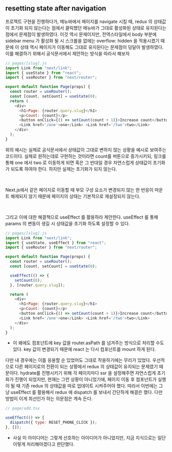 ## resetting state after navigation

<p>프로젝트 구현을 진행하다가, 메뉴바에서 페이지를 navigate 시킬 때, redux 의 상태값이 초기화 되지 않는다는 점에서 클릭했던 메뉴바가 그대로 활성화된 상태로 유지된다는 점에서 문제점이 발생하였다. 이것 역시 문제이지만, 전역스타일에서 body 부분에 sidebar menu 가 활성화 될 시 스크롤을 없에는 overflow: hidden 을 적용시켰기 때문에 이 상태 역시 페이지가 이동해도 그대로 유지된다는 문제점이 덩달아 발생하였다. 이를 해결하기 위해서 공식문서에서 제안하는 방식을 따라서 해보자</p>

```js
// pages/[slug].js
import Link from "next/link";
import { useState } from "react";
import { useRouter } from "next/router";

export default function Page(props) {
  const router = useRouter();
  const [count, setCount] = useState(0);
  return (
    <div>
      <h1>Page: {router.query.slug}</h1>
      <p>Count: {count}</p>
      <button onClick={() => setCount(count + 1)}>Increase count</button>
      <Link href='/one'>one</Link> <Link href='/two'>two</Link>
    </div>
  );
}
```

<p>위의 예시는 실제로 공식문서에서 상태값이 그대로 변하지 않는 상황을 예시로 보여주는 코드이다. 실제로 원하는데로 구현하는 것이라면 count를 버튼으로 증가시키되, 링크를 통해 one 에서 two 로 이동하게 되면 혹은 그 반대일 경우 자연스럽게 상태값이 초기화가 되도록 하여야 한다. 하지만 실제는 초기화가 되지 않는다.</p><br />

<p>Next.js에서 같은 페이지로 이동할 때 부모 구성 요소가 변경되지 않는 한 반응이 마운트 해제되지 않기 때문에 페이지의 상태는 기본적으로 재설정되지 않는다.</p><br />

<p>그리고 이에 대한 해결책으로 useEffect 를 활용하라 제안한다. useEffect 를 통해 params 의 변동이 생길 시 상태값을 초기화 하도록 설정할 수 있다.</p>

```js
// pages/[slug].js
import Link from "next/link";
import { useState, useEffect } from "react";
import { useRouter } from "next/router";

export default function Page(props) {
  const router = useRouter();
  const [count, setCount] = useState(0);

  useEffect(() => {
    setCount(0);
  }, [router.query.slug]);

  return (
    <div>
      <h1>Page: {router.query.slug}</h1>
      <p>Count: {count}</p>
      <button onClick={() => setCount(count + 1)}>Increase count</button>
      <Link href='/one'>one</Link> <Link href='/two'>two</Link>
    </div>
  );
}
```

- 이 왜에도 컴포넌트에 key 값을 router.asPath 를 넘겨주는 방식으로 처리할 수도 있다. key 값이 변경되기 때문에 react 는 다시 컴포넌트를 mount 하게 된다.

<p>다만 내 경우에는 이를 응용할 순 있었어도 그대로 작용하기에는 무리가 있었다. 우선적으로 다른 페이지로의 전환이 되는 상황에서 redux 의 상태값이 유지되는 문제였기 때문이다. hydrate를 진행시키기 위해 각 페이지마다 ssr 을 설정해주면 자연스럽게 초기화가 진행이 되었지만, 현재는 그런 상황이 아니었기에, 페이지 이동 후 컴포넌트가 실행이 될 때 기존 redux 의 상태값을 따로 업데이트 시켜주어야 했다. 따라서 이번에는 그냥 useEffect 를 활용해서 redux 에 dispatch 를 보내서 간단하게 해결은 했다. 다만 방법이 이게 최선인가 하는 의문점은 계속 든다.</p>

```js
// page/add.tsx

useEffect(() => {
  dispatch({ type: RESET_PHONE_CLICK });
}, []);
```

- 사실 이 아이디어는 그렇게 선호하는 아이디어가 아니었지만, 지금 지식으로는 일단 이렇게 처리해야겠다고 판단했다.
